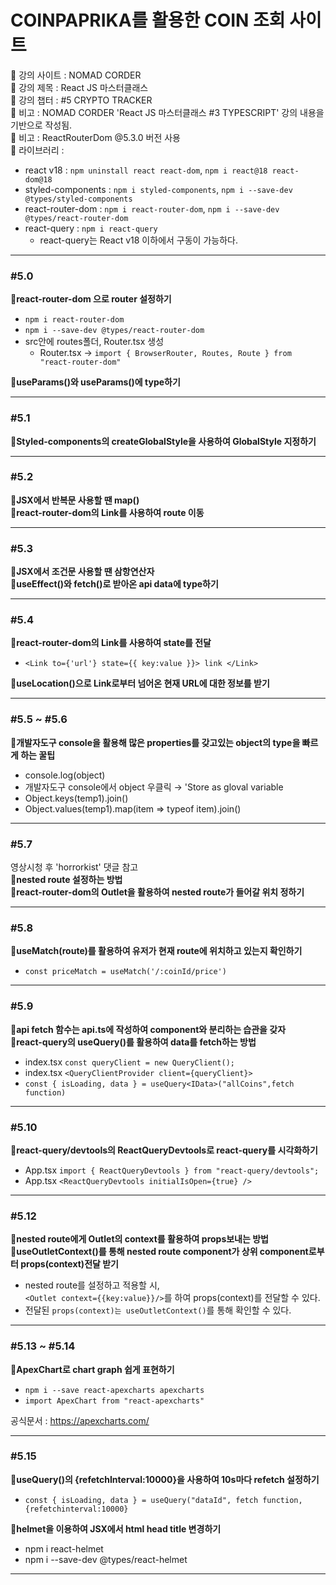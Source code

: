 # COINPAPRIKA를 활용한 COIN 조회 사이트

📍 강의 사이트 : NOMAD CORDER  
📍 강의 제목 : React JS 마스터클래스  
📍 강의 챕터 : #5 CRYPTO TRACKER  
📍 비고 : NOMAD CORDER 'React JS 마스터클래스 #3 TYPESCRIPT' 강의 내용을 기반으로 작성됨.  
📍 비고 : ReactRouterDom @5.3.0 버전 사용  
📍 라이브러리 :

- react v18 : `npm uninstall react react-dom`, `npm i react@18 react-dom@18`
- styled-components : `npm i styled-components`, `npm i --save-dev @types/styled-components`
- react-router-dom : `npm i react-router-dom`, `npm i --save-dev @types/react-router-dom`
- react-query : `npm i react-query`
  - react-query는 React v18 이하에서 구동이 가능하다.

---

### #5.0

**📗react-router-dom 으로 router 설정하기**

- `npm i react-router-dom`
- `npm i --save-dev @types/react-router-dom`
- src안에 routes폴더, Router.tsx 생성
  - Router.tsx → `import { BrowserRouter, Routes, Route } from "react-router-dom"`

**📗useParams()와 useParams()에 type하기**

---

### #5.1

**📗Styled-components의 createGlobalStyle을 사용하여 GlobalStyle 지정하기**

---

### #5.2

**📗JSX에서 반복문 사용할 땐 map()**  
**📗react-router-dom의 Link를 사용하여 route 이동**

---

### #5.3

**📗JSX에서 조건문 사용할 땐 삼항연산자**  
**📗useEffect()와 fetch()로 받아온 api data에 type하기**

---

### #5.4

**📗react-router-dom의 Link를 사용하여 state를 전달**

- `<Link to={'url'} state={{ key:value }}> link </Link>`

**📗useLocation()으로 Link로부터 넘어온 현재 URL에 대한 정보를 받기**

---

### #5.5 ~ #5.6

**📗개발자도구 console을 활용해 많은 properties를 갖고있는 object의 type을 빠르게 하는 꿀팁**

- console.log(object)
- 개발자도구 console에서 object 우클릭 → 'Store as gloval variable
- Object.keys(temp1).join()
- Object.values(temp1).map(item => typeof item).join()

---

### #5.7

영상시청 후 'horrorkist' 댓글 참고  
**📗nested route 설정하는 방법**  
**📗react-router-dom의 Outlet을 활용하여 nested route가 들어갈 위치 정하기**

---

### #5.8

**📗useMatch(route)를 활용하여 유저가 현재 route에 위치하고 있는지 확인하기**

- `const priceMatch = useMatch('/:coinId/price')`

---

### #5.9

**📗api fetch 함수는 api.ts에 작성하여 component와 분리하는 습관을 갖자**  
**📗react-query의 useQuery()를 활용하여 data를 fetch하는 방법**

- index.tsx `const queryClient = new QueryClient();`
- index.tsx `<QueryClientProvider client={queryClient}>`
- `const { isLoading, data } = useQuery<IData>("allCoins",fetch function)`

---

### #5.10

**📗react-query/devtools의 ReactQueryDevtools로 react-query를 시각화하기**

- App.tsx `import { ReactQueryDevtools } from "react-query/devtools";`
- App.tsx `<ReactQueryDevtools initialIsOpen={true} />`

---

### #5.12

**📗nested route에게 Outlet의 context를 활용하여 props보내는 방법**  
**📗useOutletContext()를 통해 nested route component가 상위 component로부터 props(context)전달 받기**

- nested route를 설정하고 적용할 시,  
  `<Outlet context={{key:value}}/>`를 하여 props(context)를 전달할 수 있다.
- 전달된 `props(context)는 useOutletContext()`를 통해 확인할 수 있다.

---

### #5.13 ~ #5.14

**📗ApexChart로 chart graph 쉽게 표현하기**

- `npm i --save react-apexcharts apexcharts`
- `import ApexChart from "react-apexcharts"`

공식문서 : https://apexcharts.com/

---

### #5.15

**📗useQuery()의 {refetchInterval:10000}을 사용하여 10s마다 refetch 설정하기**

- `const { isLoading, data } = useQuery("dataId", fetch function, {refetchinterval:10000}`

**📗helmet을 이용하여 JSX에서 html head title 변경하기**

- npm i react-helmet
- npm i --save-dev @types/react-helmet

---
